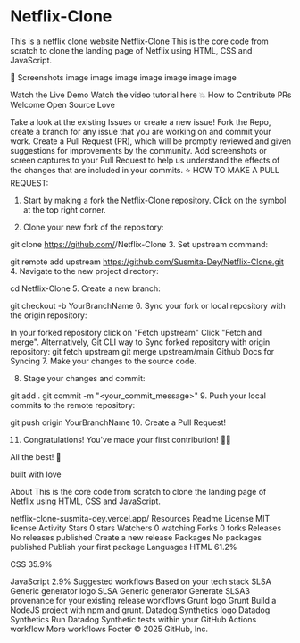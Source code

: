 # Netflix-Clone
This is a netflix clone website
Netflix-Clone
This is the core code from scratch to clone the landing page of Netflix using HTML, CSS and JavaScript.

📸 Screenshots
image image image image image image image

Watch the Live Demo
Watch the video tutorial here
💥 How to Contribute
PRs Welcome Open Source Love

Take a look at the existing Issues or create a new issue!
Fork the Repo, create a branch for any issue that you are working on and commit your work.
Create a Pull Request (PR), which will be promptly reviewed and given suggestions for improvements by the community.
Add screenshots or screen captures to your Pull Request to help us understand the effects of the changes that are included in your commits.
⭐ HOW TO MAKE A PULL REQUEST:
1. Start by making a fork the Netflix-Clone repository. Click on the  symbol at the top right corner.

2. Clone your new fork of the repository:

git clone https://github.com/<your-github-username>/Netflix-Clone
3. Set upstream command:

git remote add upstream https://github.com/Susmita-Dey/Netflix-Clone.git
4. Navigate to the new project directory:

cd Netflix-Clone
5. Create a new branch:

git checkout -b YourBranchName
6. Sync your fork or local repository with the origin repository:

In your forked repository click on "Fetch upstream"
Click "Fetch and merge".
Alternatively, Git CLI way to Sync forked repository with origin repository:
git fetch upstream
git merge upstream/main
Github Docs for Syncing
7. Make your changes to the source code.

8. Stage your changes and commit:

git add .
git commit -m "<your_commit_message>"
9. Push your local commits to the remote repository:

git push origin YourBranchName
10. Create a Pull Request!

11. Congratulations! You've made your first contribution! 🙌🏼

All the best! 🥇

built with love

About
This is the core code from scratch to clone the landing page of Netflix using HTML, CSS and JavaScript.

netflix-clone-susmita-dey.vercel.app/
Resources
 Readme
License
 MIT license
 Activity
Stars
 0 stars
Watchers
 0 watching
Forks
 0 forks
Releases
No releases published
Create a new release
Packages
No packages published
Publish your first package
Languages
HTML
61.2%
 
CSS
35.9%
 
JavaScript
2.9%
Suggested workflows
Based on your tech stack
SLSA Generic generator logo
SLSA Generic generator
Generate SLSA3 provenance for your existing release workflows
Grunt logo
Grunt
Build a NodeJS project with npm and grunt.
Datadog Synthetics logo
Datadog Synthetics
Run Datadog Synthetic tests within your GitHub Actions workflow
More workflows
Footer
© 2025 GitHub, Inc.
